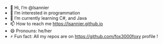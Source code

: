 - 👋 Hi, I’m @lsannier
- 👀 I’m interested in programmation
- 🌱 I’m currently learning C#, and Java
- 📫 How to reach me https://lsannier.github.io
- 😄 Pronouns: he/her
- ⚡ Fun fact: All my repos are on https://github.com/fox3000foxy profile !

<!---
lsannier/lsannier is a ✨ special ✨ repository because its `README.md` (this file) appears on your GitHub profile.
You can click the Preview link to take a look at your changes.
--->
